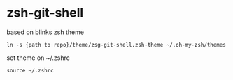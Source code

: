 # zsh-git-shell
based on blinks zsh theme

```
ln -s {path to repo}/theme/zsg-git-shell.zsh-theme ~/.oh-my-zsh/themes
```

set theme on ~/.zshrc

```
source ~/.zshrc
```
